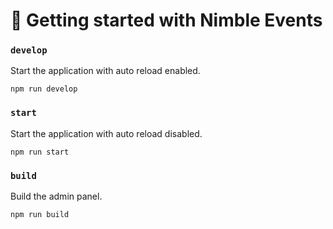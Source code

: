 # 🚀 Getting started with Nimble Events

### `develop`

Start the application with auto reload enabled.

```
npm run develop
```

### `start`

Start the application with auto reload disabled.

```
npm run start
```

### `build`

Build the admin panel.

```
npm run build
```
